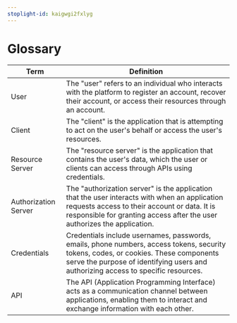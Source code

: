 ```yaml
---
stoplight-id: kaigwgi2fxlyg
---
```


# Glossary

| Term                  | Definition                                                                                                                                                                                |
|----------------------|-------------------------------------------------------------------------------------------------------------------------------------------------------------------------------------------|
| User                 | The "user" refers to an individual who interacts with the platform to register an account, recover their account, or access their resources through an account.                             |
| Client               | The "client" is the application that is attempting to act on the user's behalf or access the user's resources.                                                                             |
| Resource Server      | The "resource server" is the application that contains the user's data, which the user or clients can access through APIs using credentials.                                                |
| Authorization Server | The "authorization server" is the application that the user interacts with when an application requests access to their account or data. It is responsible for granting access after the user authorizes the application. |
| Credentials          | Credentials include usernames, passwords, emails, phone numbers, access tokens, security tokens, codes, or cookies. These components serve the purpose of identifying users and authorizing access to specific resources. |
| API                  | The API (Application Programming Interface) acts as a communication channel between applications, enabling them to interact and exchange information with each other.                       |
